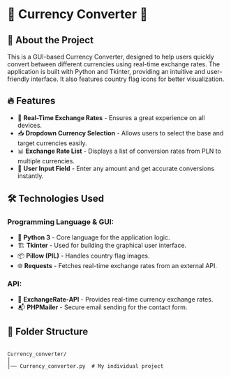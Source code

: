 # 💱 Currency Converter 🚀

## 📌 About the Project
This is a GUI-based Currency Converter, designed to help users quickly convert between different currencies using real-time exchange rates. The application is built with Python and Tkinter, providing an intuitive and user-friendly interface. It also features country flag icons for better visualization.


## 🔥 Features
- 🔄 **Real-Time Exchange Rates** - Ensures a great experience on all devices.
- 📥 **Dropdown Currency Selection** - Allows users to select the base and target currencies easily.
- 📊 **Exchange Rate List** - Displays a list of conversion rates from PLN to multiple currencies.
- 🔢 **User Input Field** - Enter any amount and get accurate conversions instantly.

## 🛠️ Technologies Used

### Programming Language & GUI:
- 🐍 **Python 3** - Core language for the application logic.
- 🏗️ **Tkinter** - Used for building the graphical user interface.
- 📦 **Pillow (PIL)** - Handles country flag images.
- 🌐 **Requests** - Fetches real-time exchange rates from an external API.

### API:
- 📨 **ExchangeRate-API** - Provides real-time currency exchange rates.
- 📬 **PHPMailer** - Secure email sending for the contact form.


## 📂 Folder Structure

```plaintext

Currency_converter/
│
│── Currency_converter.py  # My individual project 


